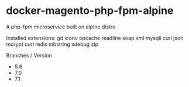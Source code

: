 # docker-magento-php-fpm-alpine
A php-fpm microservice built on alpine distro

Installed extensions:
gd iconv opcache readline soap xml mysqli curl json mcrypt curl redis mbstring xdebug zip

Branches / Version
 - 5.6
 - 7.0
 - 7.1


